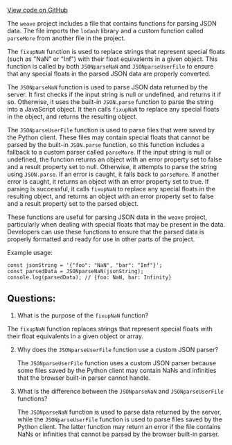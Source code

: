 [View code on GitHub](https://github.com/wandb/weave/weave-js/src/core/util/jsonnan.ts)

The `weave` project includes a file that contains functions for parsing JSON data. The file imports the `lodash` library and a custom function called `parseMore` from another file in the project. 

The `fixupNaN` function is used to replace strings that represent special floats (such as "NaN" or "Inf") with their float equivalents in a given object. This function is called by both `JSONparseNaN` and `JSONparseUserFile` to ensure that any special floats in the parsed JSON data are properly converted. 

The `JSONparseNaN` function is used to parse JSON data returned by the server. It first checks if the input string is null or undefined, and returns it if so. Otherwise, it uses the built-in `JSON.parse` function to parse the string into a JavaScript object. It then calls `fixupNaN` to replace any special floats in the object, and returns the resulting object. 

The `JSONparseUserFile` function is used to parse files that were saved by the Python client. These files may contain special floats that cannot be parsed by the built-in `JSON.parse` function, so this function includes a fallback to a custom parser called `parseMore`. If the input string is null or undefined, the function returns an object with an error property set to false and a result property set to null. Otherwise, it attempts to parse the string using `JSON.parse`. If an error is caught, it falls back to `parseMore`. If another error is caught, it returns an object with an error property set to true. If parsing is successful, it calls `fixupNaN` to replace any special floats in the resulting object, and returns an object with an error property set to false and a result property set to the parsed object. 

These functions are useful for parsing JSON data in the `weave` project, particularly when dealing with special floats that may be present in the data. Developers can use these functions to ensure that the parsed data is properly formatted and ready for use in other parts of the project. 

Example usage: 

```
const jsonString = '{"foo": "NaN", "bar": "Inf"}';
const parsedData = JSONparseNaN(jsonString);
console.log(parsedData); // {foo: NaN, bar: Infinity}
```
## Questions: 
 1. What is the purpose of the `fixupNaN` function?
   
   The `fixupNaN` function replaces strings that represent special floats with their float equivalents in a given object or array.

2. Why does the `JSONparseUserFile` function use a custom JSON parser?
   
   The `JSONparseUserFile` function uses a custom JSON parser because some files saved by the Python client may contain NaNs and infinities that the browser built-in parser cannot handle.

3. What is the difference between the `JSONparseNaN` and `JSONparseUserFile` functions?
   
   The `JSONparseNaN` function is used to parse data returned by the server, while the `JSONparseUserFile` function is used to parse files saved by the Python client. The latter function may return an error if the file contains NaNs or infinities that cannot be parsed by the browser built-in parser.